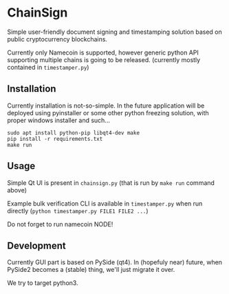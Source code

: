 ChainSign
=========
Simple user-friendly document signing and timestamping solution based on public
cryptocurrency blockchains.

Currently only Namecoin is supported, however generic python API supporting
multiple chains is going to be released. (currently mostly contained in
`timestamper.py`)

Installation
------------
Currently installation is not-so-simple. In the future application will be
deployed using pyinstaller or some other python freezing solution, with proper
windows installer and such...

    sudo apt install python-pip libqt4-dev make
    pip install -r requirements.txt
    make run

Usage
-----
Simple Qt UI is present in `chainsign.py` (that is run by `make run` command
above)

Example bulk verification CLI is available in `timestamper.py` when run
directly (`python timestamper.py FILE1 FILE2 ...`)

Do not forget to run namecoin NODE!

Development
-----------
Currently GUI part is based on PySide (qt4). In (hopefuly near) future, when
PySide2 becomes a (stable) thing, we'll just migrate it over.

We try to target python3.

